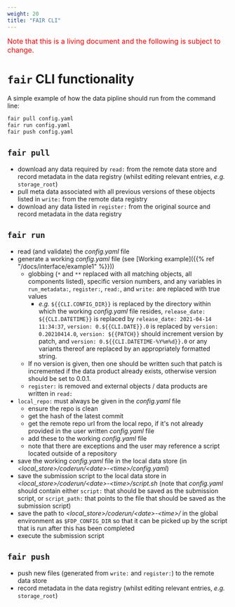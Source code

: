 ```yaml
---
weight: 20
title: "FAIR CLI"
---
```


<span style="font-size:12pt; color:red">Note that this is a living document and the following is subject to change.</span>

# `fair` CLI functionality

A simple example of how the data pipline should run from the command line:

```bash
fair pull config.yaml
fair run config.yaml
fair push config.yaml
```

## `fair pull`

- download any data required by `read:` from the remote data store and record metadata in the data registry (whilst editing relevant entries, *e.g.* `storage_root`)
- pull meta data associated with all previous versions of these objects listed in `write:` from the remote data registry
- download any data listed in `register:` from the original source and record metadata in the data registry

## `fair run`

- read (and validate) the *config.yaml* file
- generate a working *config.yaml* file (see [Working example]({{% ref "/docs/interface/example1" %}}))
  - globbing (`*` and `**` replaced with all matching objects, all components listed), specific version numbers, and any variables in `run_metadata:`, `register:`, `read:`, and `write:` are replaced with true values
    - *e.g.* `${{CLI.CONFIG_DIR}}` is replaced by the directory within which the working *config.yaml* file resides, `release_date: ${{CLI.DATETIME}}` is replaced by `release_date: 2021-04-14 11:34:37`, `version: 0.${{CLI.DATE}}.0` is replaced by `version: 0.20210414.0`, `version: ${{PATCH}}` should increment version by patch, and `version: 0.${{CLI.DATETIME-%Y%m%d}}.0` or any variants thereof are replaced by an appropriately formatted string.
  - If no version is given, then one should be written such that patch is incremented if the data product already exists, otherwise version should be set to 0.0.1.
  - `register:` is removed and external objects / data products are written in `read:`
- `local_repo:` must always be given in the *config.yaml* file
  - ensure the repo is clean
  - get the hash of the latest commit
  - get the remote repo url from the local repo, if it's not already provided in the user written *config.yaml* file
  - add these to the working *config.yaml* file
  - note that there are exceptions and the user may reference a script located outside of a repository
- save the working *config.yaml* file in the local data store (in *<local_store>/coderun/\<date>-\<time>/config.yaml*)
- save the submission script to the local data store in *<local_store>/coderun/\<date>-\<time>/script.sh* (note that *config.yaml* should contain either `script:` that should be saved as the submission script, or `script_path:` that points to the file that should be saved as the submission script)
- save the path to *<local_store>/coderun/\<date>-\<time>/* in the global environment as `$FDP_CONFIG_DIR` so that it can be picked up by the script that is run after this has been completed
- execute the submission script

## `fair push`

- push new files (generated from `write:` and `register:`) to the remote data store
- record metadata in the data registry (whilst editing relevant entries, *e.g.* `storage_root`)
